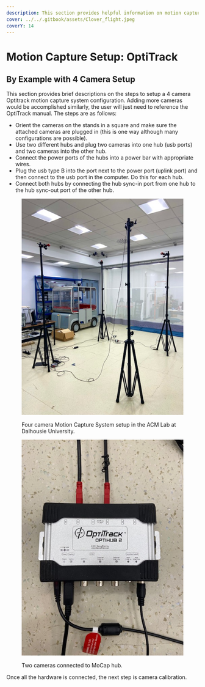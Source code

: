```yaml
---
description: This section provides helpful information on motion capture system setup.
cover: ../../.gitbook/assets/Clover_flight.jpeg
coverY: 14
---
```


# Motion Capture Setup: OptiTrack

## By Example with 4 Camera Setup

This section provides brief descriptions on the steps to setup a 4 camera Optitrack motion capture system configuration. Adding more cameras would be accomplished similarly, the user will just need to reference the OptiTrack manual. The steps are as follows: &#x20;

* Orient the cameras on the stands in a square and make sure the attached cameras are plugged in (this is one way although many configurations are possible).
* Use two different hubs and plug two cameras into one hub (usb ports) and two cameras into the other hub.
* Connect the power ports of the hubs into a power bar with appropriate wires.
* Plug the usb type B into the port next to the power port (uplink port) and then connect to the usb port in the computer. Do this for each hub.
* Connect both hubs by connecting the hub sync-in port from one hub to the hub sync-out port of the other hub.

<div>

<figure><img src="../../.gitbook/assets/Mocap.jpg" alt=""><figcaption><p>Four camera Motion Capture System setup in the ACM Lab at Dalhousie University.</p></figcaption></figure>

 

<figure><img src="../../.gitbook/assets/Mocap_hub.jpg" alt=""><figcaption><p>Two cameras connected to MoCap hub.</p></figcaption></figure>

</div>

Once all the hardware is connected, the next step is camera calibration.&#x20;
